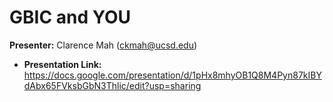 # GBIC and YOU

**Presenter:** Clarence Mah (ckmah@ucsd.edu)

* **Presentation Link:** https://docs.google.com/presentation/d/1pHx8mhyOB1Q8M4Pyn87kIBYdAbx65FVksbGbN3Thlic/edit?usp=sharing